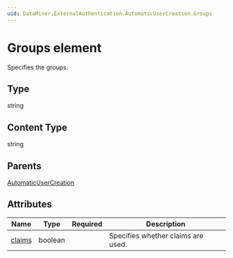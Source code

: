 ```yaml
---
uid: DataMiner.ExternalAuthentication.AutomaticUserCreation.Groups
---
```


# Groups element

Specifies the groups.

## Type

string

## Content Type

string

## Parents

[AutomaticUserCreation](xref:DataMiner.ExternalAuthentication.AutomaticUserCreation)

## Attributes

| Name | Type | Required | Description |
| --- | --- | --- | --- |
| [claims](xref:DataMiner.ExternalAuthentication.AutomaticUserCreation.Groups-claims) | boolean |  | Specifies whether claims are used. |
